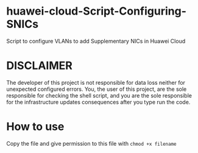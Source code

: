 # huawei-cloud-Script-Configuring-SNICs
 Script to configure VLANs to add Supplementary NICs in Huawei Cloud

# DISCLAIMER
The developer of this project is not responsible for data loss neither for unexpected configured errors. You, the user of this project, are the sole responsible for checking the shell script, and you are the sole responsible for the infrastructure updates consequences after you type run the code.

# How to use
Copy the file and give permission to this file with ```chmod +x filename```